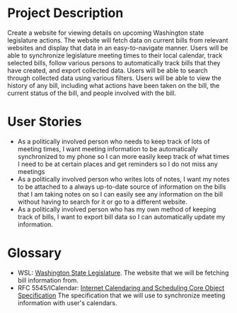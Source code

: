 # Project Description

Create a website for viewing details on upcoming Washington state legislature actions. The website will fetch data on
current bills from relevant websites and display that data in an easy-to-navigate manner. Users will be able to
synchronize legislature meeting times to their local calendar, track selected bills, follow various persons to
automatically track bills that they have created, and export collected data. Users will be able to search through
collected data using various filters. Users will be able to view the history of any bill, including what actions have
been taken on the bill, the current status of the bill, and people involved with the bill.

# User Stories

* As a politically involved person who needs to keep track of lots of meeting times, I want meeting information to be
  automatically synchronized to my phone so I can more easily keep track of what times I need to be at certain places
  and get reminders so I do not miss any meetings
* As a politically involved person who writes lots of notes, I want my notes to be attached to a always up-to-date
  source of information on the bills that I am taking notes on so I can easily see any information on the bill without
  having to search for it or go to a different website.
* As a politically involved person who has my own method of keeping track of bills, I want to export bill data so I can
  automatically update my information.

# Glossary

* WSL: [Washington State Legislature](https://leg.wa.gov/). The website that we will be fetching bill information from.
* RFC 5545/ICalendar: [Internet Calendaring and Scheduling Core Object Specification](https://datatracker.ietf.org/doc/html/rfc5545) The specification that we will use to synchronize meeting information with user's calendars.
